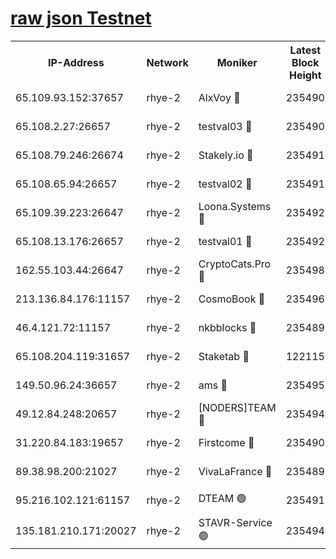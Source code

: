 
[raw json Testnet](https://rpc-check.quickt.stavr.tech/quickt/rpc-quickt-result.json)
=


<table><tr><th>IP-Address</th><th>Network</th><th>Moniker</th><th>Latest Block Height</th><th>Earliest Block Height</th><th>Catching Up</th><th>Tx Index</th><th>Voting Power</th><th>Scan Time</th></tr><tr><td>65.109.93.152:37657</td><td>rhye-2</td><td>AlxVoy 🔴</td><td>235490</td><td>1</td><td>False</td><td>on</td><td>144071</td><td>2024-01-08T02:58:34.069133439UTC</td></tr><tr><td>65.108.2.27:26657</td><td>rhye-2</td><td>testval03 🔴</td><td>235490</td><td>1</td><td>False</td><td>on</td><td>11002050</td><td>2024-01-08T02:58:36.993929112UTC</td></tr><tr><td>65.108.79.246:26674</td><td>rhye-2</td><td>Stakely.io 🔴</td><td>235491</td><td>1</td><td>False</td><td>on</td><td>10010</td><td>2024-01-08T02:58:39.468873712UTC</td></tr><tr><td>65.108.65.94:26657</td><td>rhye-2</td><td>testval02 🔴</td><td>235491</td><td>1</td><td>False</td><td>on</td><td>11002050</td><td>2024-01-08T02:58:42.406323724UTC</td></tr><tr><td>65.109.39.223:26647</td><td>rhye-2</td><td>Loona.Systems 🔴</td><td>235492</td><td>1</td><td>False</td><td>off</td><td>86949</td><td>2024-01-08T02:58:44.822023163UTC</td></tr><tr><td>65.108.13.176:26657</td><td>rhye-2</td><td>testval01 🔴</td><td>235492</td><td>1</td><td>False</td><td>on</td><td>13082010</td><td>2024-01-08T02:58:45.831462747UTC</td></tr><tr><td>162.55.103.44:26647</td><td>rhye-2</td><td>CryptoCats.Pro 🔴</td><td>235498</td><td>1</td><td>False</td><td>off</td><td>9999</td><td>2024-01-08T02:59:16.222144160UTC</td></tr><tr><td>213.136.84.176:11157</td><td>rhye-2</td><td>CosmoBook 🔴</td><td>235496</td><td>65301</td><td>False</td><td>off</td><td>1528057</td><td>2024-01-08T02:59:09.809771883UTC</td></tr><tr><td>46.4.121.72:11157</td><td>rhye-2</td><td>nkbblocks 🔴</td><td>235489</td><td>70101</td><td>False</td><td>off</td><td>81491</td><td>2024-01-08T02:58:29.203061972UTC</td></tr><tr><td>65.108.204.119:31657</td><td>rhye-2</td><td>Staketab 🔴</td><td>122115</td><td>121601</td><td>False</td><td>on</td><td>9900</td><td>2024-01-08T02:58:45.151135131UTC</td></tr><tr><td>149.50.96.24:36657</td><td>rhye-2</td><td>ams 🔴</td><td>235495</td><td>133501</td><td>False</td><td>on</td><td>10786</td><td>2024-01-08T02:58:59.221668621UTC</td></tr><tr><td>49.12.84.248:20657</td><td>rhye-2</td><td>[NODERS]TEAM 🔴</td><td>235494</td><td>146001</td><td>False</td><td>on</td><td>59690</td><td>2024-01-08T02:58:56.832429528UTC</td></tr><tr><td>31.220.84.183:19657</td><td>rhye-2</td><td>Firstcome 🔴</td><td>235490</td><td>165001</td><td>False</td><td>off</td><td>724902</td><td>2024-01-08T02:58:36.534900595UTC</td></tr><tr><td>89.38.98.200:21027</td><td>rhye-2</td><td>VivaLaFrance 🔴</td><td>235489</td><td>220501</td><td>False</td><td>off</td><td>10000</td><td>2024-01-08T02:58:31.580955776UTC</td></tr><tr><td>95.216.102.121:61157</td><td>rhye-2</td><td>DTEAM 🟢</td><td>235491</td><td>230101</td><td>False</td><td>on</td><td>0</td><td>2024-01-08T02:58:39.934557453UTC</td></tr><tr><td>135.181.210.171:20027</td><td>rhye-2</td><td>STAVR-Service 🟢</td><td>235494</td><td>232501</td><td>False</td><td>on</td><td>0</td><td>2024-01-08T02:58:54.462504379UTC</td></tr></table>